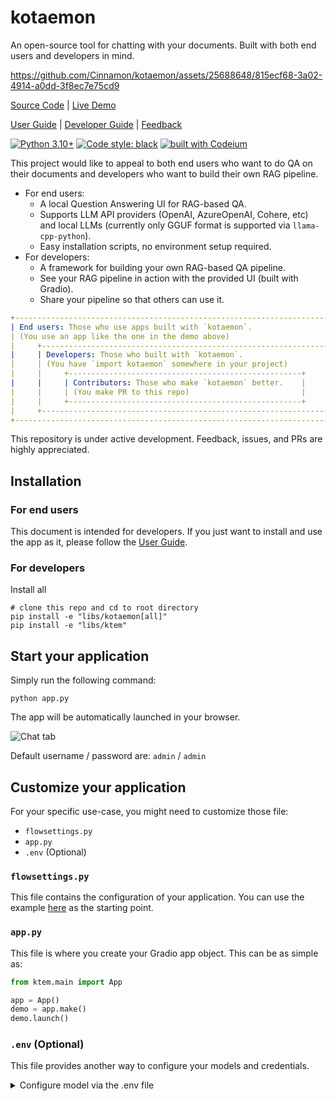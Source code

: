 # kotaemon

An open-source tool for chatting with your documents. Built with both end users and
developers in mind.

https://github.com/Cinnamon/kotaemon/assets/25688648/815ecf68-3a02-4914-a0dd-3f8ec7e75cd9

[Source Code](https://github.com/Cinnamon/kotaemon) |
[Live Demo](https://huggingface.co/spaces/lone17/kotaemon-app)

[User Guide](https://cinnamon.github.io/kotaemon/) |
[Developer Guide](https://cinnamon.github.io/kotaemon/development/) |
[Feedback](https://github.com/Cinnamon/kotaemon/issues)

[![Python 3.10+](https://img.shields.io/badge/python-3.10+-blue.svg)](https://www.python.org/downloads/release/python-31013/)
[![Code style: black](https://img.shields.io/badge/code%20style-black-000000.svg)](https://github.com/psf/black)
[![built with Codeium](https://codeium.com/badges/main)](https://codeium.com)

This project would like to appeal to both end users who want to do QA on their
documents and developers who want to build their own RAG pipeline.

- For end users:
  - A local Question Answering UI for RAG-based QA.
  - Supports LLM API providers (OpenAI, AzureOpenAI, Cohere, etc) and local LLMs
    (currently only GGUF format is supported via `llama-cpp-python`).
  - Easy installation scripts, no environment setup required.
- For developers:
  - A framework for building your own RAG-based QA pipeline.
  - See your RAG pipeline in action with the provided UI (built with Gradio).
  - Share your pipeline so that others can use it.

```yml
+----------------------------------------------------------------------------+
| End users: Those who use apps built with `kotaemon`.                       |
| (You use an app like the one in the demo above)                            |
|     +----------------------------------------------------------------+     |
|     | Developers: Those who built with `kotaemon`.                   |     |
|     | (You have `import kotaemon` somewhere in your project)         |     |
|     |     +----------------------------------------------------+     |     |
|     |     | Contributors: Those who make `kotaemon` better.    |     |     |
|     |     | (You make PR to this repo)                         |     |     |
|     |     +----------------------------------------------------+     |     |
|     +----------------------------------------------------------------+     |
+----------------------------------------------------------------------------+
```

This repository is under active development. Feedback, issues, and PRs are highly
appreciated.

## Installation

### For end users

This document is intended for developers. If you just want to install and use the app as
it, please follow the [User Guide](https://cinnamon.github.io/kotaemon/).

### For developers

Install all

```shell
# clone this repo and cd to root directory
pip install -e "libs/kotaemon[all]"
pip install -e "libs/ktem"
```

## Start your application

Simply run the following command:

```shell
python app.py
```

The app will be automatically launched in your browser.

![Chat tab](https://raw.githubusercontent.com/Cinnamon/kotaemon/main/docs/images/chat-tab.png)

Default username / password are: `admin` / `admin`

## Customize your application

For your specific use-case, you might need to customize those file:

- `flowsettings.py`
- `app.py`
- `.env` (Optional)

### `flowsettings.py`

This file contains the configuration of your application. You can use the example
[here](https://github.com/Cinnamon/kotaemon/blob/main/libs/ktem/flowsettings.py) as the
starting point.

### `app.py`

This file is where you create your Gradio app object. This can be as simple as:

```python
from ktem.main import App

app = App()
demo = app.make()
demo.launch()
```

### `.env` (Optional)

This file provides another way to configure your models and credentials.

<details markdown>

<summary>Configure model via the .env file</summary>

Alternatively, you can configure the models via the `.env` file with the information needed to connect to the LLMs. This file is located in
the folder of the application. If you don't see it, you can create one.

Currently, the following providers are supported:

#### OpenAI

In the `.env` file, set the `OPENAI_API_KEY` variable with your OpenAI API key in order
to enable access to OpenAI's models. There are other variables that can be modified,
please feel free to edit them to fit your case. Otherwise, the default parameter should
work for most people.

```shell
OPENAI_API_BASE=https://api.openai.com/v1
OPENAI_API_KEY=<your OpenAI API key here>
OPENAI_CHAT_MODEL=gpt-3.5-turbo
OPENAI_EMBEDDINGS_MODEL=text-embedding-ada-002
```

#### Azure OpenAI

For OpenAI models via Azure platform, you need to provide your Azure endpoint and API
key. Your might also need to provide your developments' name for the chat model and the
embedding model depending on how you set up Azure development.

```shell
AZURE_OPENAI_ENDPOINT=
AZURE_OPENAI_API_KEY=
OPENAI_API_VERSION=2024-02-15-preview
AZURE_OPENAI_CHAT_DEPLOYMENT=gpt-35-turbo
AZURE_OPENAI_EMBEDDINGS_DEPLOYMENT=text-embedding-ada-002
```

#### Local models

- Pros:
- Privacy. Your documents will be stored and process locally.
- Choices. There are a wide range of LLMs in terms of size, domain, language to choose
  from.
- Cost. It's free.
- Cons:
- Quality. Local models are much smaller and thus have lower generative quality than
  paid APIs.
- Speed. Local models are deployed using your machine so the processing speed is
  limited by your hardware.

##### Find and download a LLM

You can search and download a LLM to be ran locally from the [Hugging Face
Hub](https://huggingface.co/models). Currently, these model formats are supported:

- GGUF

You should choose a model whose size is less than your device's memory and should leave
about 2 GB. For example, if you have 16 GB of RAM in total, of which 12 GB is available,
then you should choose a model that takes up at most 10 GB of RAM. Bigger models tend to
give better generation but also take more processing time.

Here are some recommendations and their size in memory:

- [Qwen1.5-1.8B-Chat-GGUF](https://huggingface.co/Qwen/Qwen1.5-1.8B-Chat-GGUF/resolve/main/qwen1_5-1_8b-chat-q8_0.gguf?download=true):
  around 2 GB

##### Enable local models

To add a local model to the model pool, set the `LOCAL_MODEL` variable in the `.env`
file to the path of the model file.

```shell
LOCAL_MODEL=<full path to your model file>
```

Here is how to get the full path of your model file:

- On Windows 11: right click the file and select `Copy as Path`.
</details>
